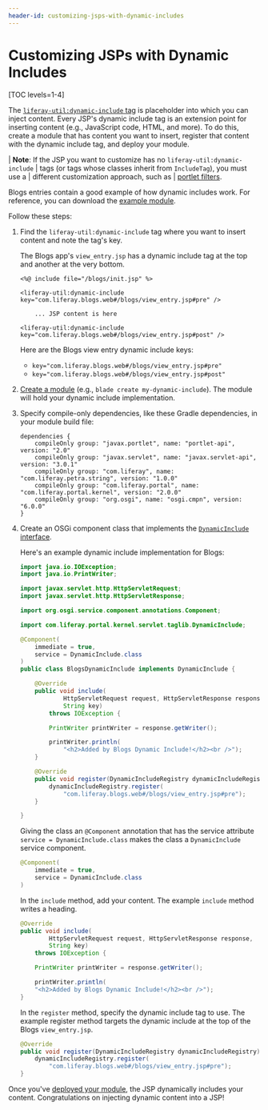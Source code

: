 ```yaml
---
header-id: customizing-jsps-with-dynamic-includes
---
```


# Customizing JSPs with Dynamic Includes

[TOC levels=1-4]

The
[`liferay-util:dynamic-include` tag](@platform-ref@/7.2-latest/taglibs/util-taglib/liferay-util/dynamic-include.html) 
is placeholder into which you can inject content. Every JSP's dynamic include 
tag is an extension point for inserting content (e.g., JavaScript code, HTML, 
and more). To do this, create a module that has content you want to insert, 
register that content with the dynamic include tag, and deploy your module. 

| **Note**: If the JSP you want to customize has no `liferay-util:dynamic-include`
| tags (or tags whose classes inherit from `IncludeTag`), you must use a
| different customization approach, such as
| [portlet filters](/docs/7-2/customization/-/knowledge_base/c/jsp-overrides-using-portlet-filters).

Blogs entries contain a good example of how dynamic includes work.  For
reference, you can download the [example
module](https://portal.liferay.dev/documents/113763090/114000186/example-dynamic-include-blogs-master.zip). 


Follow these steps:

1.  Find the `liferay-util:dynamic-include` tag where you want to insert content 
    and note the tag's key. 

    The Blogs app's `view_entry.jsp` has a dynamic include tag at the top and 
    another at the very bottom. 

    ```markup
    <%@ include file="/blogs/init.jsp" %>

    <liferay-util:dynamic-include key="com.liferay.blogs.web#/blogs/view_entry.jsp#pre" />

        ... JSP content is here

    <liferay-util:dynamic-include key="com.liferay.blogs.web#/blogs/view_entry.jsp#post" />
    ```

    Here are the Blogs view entry dynamic include keys:

    - `key="com.liferay.blogs.web#/blogs/view_entry.jsp#pre"`
    - `key="com.liferay.blogs.web#/blogs/view_entry.jsp#post"`

2.  [Create a module](/docs/7-2/reference/-/knowledge_base/r/creating-a-project)
    (e.g., `blade create my-dynamic-include`). The module will 
    hold your dynamic include implementation. 

3.  Specify compile-only dependencies, like these Gradle dependencies, in your 
    module build file:

    ```properties
    dependencies {
    	compileOnly group: "javax.portlet", name: "portlet-api", version: "2.0"
    	compileOnly group: "javax.servlet", name: "javax.servlet-api", version: "3.0.1"
    	compileOnly group: "com.liferay", name: "com.liferay.petra.string", version: "1.0.0"
    	compileOnly group: "com.liferay.portal", name: "com.liferay.portal.kernel", version: "2.0.0"
    	compileOnly group: "org.osgi", name: "osgi.cmpn", version: "6.0.0"
    }
    ```

4.  Create an OSGi component class that implements the 
    [`DynamicInclude` interface](@platform-ref@/7.2-latest/javadocs/portal-kernel/com/liferay/portal/kernel/servlet/taglib/DynamicInclude.html). 

    Here's an example dynamic include implementation for Blogs:

    ```java
    import java.io.IOException;
    import java.io.PrintWriter;

    import javax.servlet.http.HttpServletRequest;
    import javax.servlet.http.HttpServletResponse;

    import org.osgi.service.component.annotations.Component;

    import com.liferay.portal.kernel.servlet.taglib.DynamicInclude;

    @Component(
    	immediate = true,
    	service = DynamicInclude.class
    )
    public class BlogsDynamicInclude implements DynamicInclude {

    	@Override
    	public void include(
    			HttpServletRequest request, HttpServletResponse response,
    			String key)
    		throws IOException {

    		PrintWriter printWriter = response.getWriter();

    		printWriter.println(
    			"<h2>Added by Blogs Dynamic Include!</h2><br />");
    	}

    	@Override
    	public void register(DynamicIncludeRegistry dynamicIncludeRegistry) {
    		dynamicIncludeRegistry.register(
    			"com.liferay.blogs.web#/blogs/view_entry.jsp#pre");
    	}

    }
    ```

    Giving the class an `@Component` annotation that has the service attribute 
    `service = DynamicInclude.class` makes the class a `DynamicInclude` service 
    component. 

    ```java
    @Component(
        immediate = true,
        service = DynamicInclude.class
    )
    ```

    In the `include` method, add your content. The example `include` method 
    writes a heading. 

    ```java
    @Override
    public void include(
            HttpServletRequest request, HttpServletResponse response,
            String key)
        throws IOException {

        PrintWriter printWriter = response.getWriter();

        printWriter.println(
        "<h2>Added by Blogs Dynamic Include!</h2><br />");
    }
    ```

    In the `register` method, specify the dynamic include tag to use. The 
    example register method targets the dynamic include at the top of the Blogs 
    `view_entry.jsp`. 

    ```java
    @Override
    public void register(DynamicIncludeRegistry dynamicIncludeRegistry) {
    	dynamicIncludeRegistry.register(
    		"com.liferay.blogs.web#/blogs/view_entry.jsp#pre");
    }
    ```

Once you've [deployed your module](/docs/7-2/reference/-/knowledge_base/r/deploying-a-project), 
the JSP dynamically includes your content. Congratulations on injecting dynamic 
content into a JSP! 
